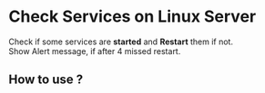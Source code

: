 # Check Services on Linux Server

Check if some services are <b>started</b> and <b>Restart</b> them if not. <br/>
Show Alert message, if after 4 missed restart.

## How to use ?

